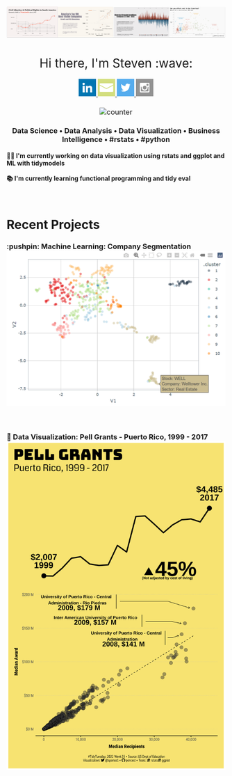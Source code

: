 <!-- bannner -->
![](https://github.com/poncest/poncest/blob/main/icons/banner_03.png)


<!-- social media buttons -->
<h1 style="font-weight:normal" align="center">
   &nbsp;Hi there, I'm Steven :wave:&nbsp;
</h1>

<div id="badges" align="center">

<a href="https://www.linkedin.com/in/stevenponce/">
   <img border="0" alt="LinkedIn" src="https://github.com/poncest/poncest/blob/main/icons/LINKEDIN.svg" width="40" height="40">
</a>

<a href="mailto:steven_ponce@yahoo.com">
   <img border="0" alt="Email" src="https://github.com/poncest/poncest/blob/main/icons/MAIL.svg" width="40" height="40">
</a>

<a href="https://twitter.com/sponce1">
   <img border="0" alt="Twitter" src="https://github.com/poncest/poncest/blob/main/icons/TWITTER.svg" width="40" height="40">
</a>

<a href="https://www.instagram.com/sponce11/">
   <img border="0" alt="Instagram" src="https://github.com/poncest/poncest/blob/main/icons/IG.svg" width="40" height="40">
</a> 


<!-- profile counter button -->
<h3 style="font-weight:normal" align="center">
<img src="https://komarev.com/ghpvc/?username=poncest&style=flat-square&color=blue" alt="counter"/>
</h3>

 <!-- hello and about me text sections -->  
<h3 align="center">
  Data Science • Data Analysis • Data Visualization • Business Intelligence • #rstats • #python 
</h3>

  
<h4 align="left">
   👨‍💻 I'm currently working on data visualization using rstats and ggplot and ML with tidymodels 
   <br><br>
   📚 I'm currently learning functional programming and tidy eval
</h4>
<br>


<!-- Recent Projects Section -->
<h1 align="left">
   Recent Projects
</h1>

<h3 align="left">
 :pushpin: Machine Learning: Company Segmentation 
   <a href="https://rpubs.com/poncest/885397">
   <img border="0" alt="company segmentation" src="https://github.com/poncest/poncest/blob/main/img/company_segmentation.png" >
   </a>
              
   <br></br>
 :pushpin: Data Visualization: Pell Grants - Puerto Rico, 1999 - 2017
   <a href="https://github.com/poncest/tidytuesday/tree/main/2022/Week_35">
   <img border="0" alt="(a) Line chart of median Pell grant award per recipient in Puerto Rico, 1999-2017. (b) KPI indicator – showing the percent increase without adjusting the cost of living. (c) Scatter plot of median award vs. median recipient."  src="https://github.com/poncest/tidytuesday/blob/main/2022/Week_35/2022_35_pell.png" >
   </a>
               
</h3>
 

<!--
   <br></br>
 :pushpin: Data Visualization: America`s top-100 most visible companies - growth and P&S
   <a href="https://github.com/poncest/tidytuesday/tree/main/2022/Week_22">
   <img border="0" alt="top-100 most visible companies" src="https://github.com/poncest/tidytuesday/blob/main/2022/Week_22/2022_22_reputation.png" >
   </a>
-->


<!--
**poncest/poncest** is a ✨ _special_ ✨ repository because its `README.md` (this file) appears on your GitHub profile.

Here are some ideas to get you started:

- 🔭 I’m currently working on ...
- 🌱 I’m currently learning ...
- 👯 I’m looking to collaborate on ...
- 🤔 I’m looking for help with ...
- 💬 Ask me about ...
- 📫 How to reach me: ...
- 😄 Pronouns: ...
- ⚡ Fun fact: ...
-->
